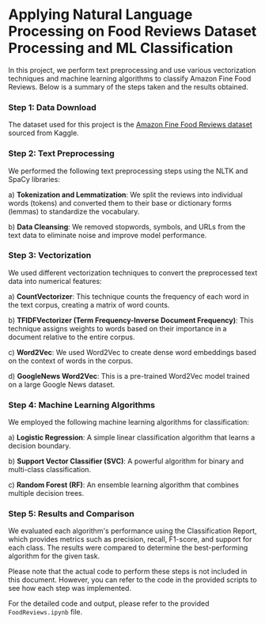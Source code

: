 # Applying Natural Language Processing on Food Reviews Dataset Processing and ML Classification

In this project, we perform text preprocessing and use various vectorization techniques and machine learning algorithms to classify Amazon Fine Food Reviews. Below is a summary of the steps taken and the results obtained.

### Step 1: Data Download
The dataset used for this project is the [Amazon Fine Food Reviews dataset](https://www.kaggle.com/datasets/snap/amazon-fine-food-reviews) sourced from Kaggle.

### Step 2: Text Preprocessing
We performed the following text preprocessing steps using the NLTK and SpaCy libraries:

a) **Tokenization and Lemmatization**: We split the reviews into individual words (tokens) and converted them to their base or dictionary forms (lemmas) to standardize the vocabulary.

b) **Data Cleansing**: We removed stopwords, symbols, and URLs from the text data to eliminate noise and improve model performance.

### Step 3: Vectorization
We used different vectorization techniques to convert the preprocessed text data into numerical features:

a) **CountVectorizer**: This technique counts the frequency of each word in the text corpus, creating a matrix of word counts.

b) **TFIDFVectorizer (Term Frequency-Inverse Document Frequency)**: This technique assigns weights to words based on their importance in a document relative to the entire corpus.

c) **Word2Vec**: We used Word2Vec to create dense word embeddings based on the context of words in the corpus.

d) **GoogleNews Word2Vec**: This is a pre-trained Word2Vec model trained on a large Google News dataset.

### Step 4: Machine Learning Algorithms
We employed the following machine learning algorithms for classification:

a) **Logistic Regression**: A simple linear classification algorithm that learns a decision boundary.

b) **Support Vector Classifier (SVC)**: A powerful algorithm for binary and multi-class classification.

c) **Random Forest (RF)**: An ensemble learning algorithm that combines multiple decision trees.

### Step 5: Results and Comparison
We evaluated each algorithm's performance using the Classification Report, which provides metrics such as precision, recall, F1-score, and support for each class. The results were compared to determine the best-performing algorithm for the given task.

Please note that the actual code to perform these steps is not included in this document. However, you can refer to the code in the provided scripts to see how each step was implemented.

For the detailed code and output, please refer to the provided `FoodReviews.ipynb` file.
